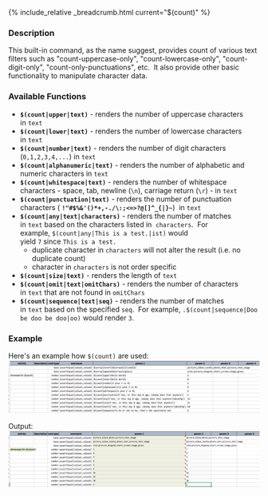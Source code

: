 {% include_relative _breadcrumb.html current="$(count)" %}


### Description
This built-in command, as the name suggest, provides count of various text filters such as "count-uppercase-only", 
"count-lowercase-only", "count-digit-only", "count-only-punctuations", etc.  It also provide other basic functionality 
to manipulate character data. 


### Available Functions
- **`$(count|upper|text)`** - renders the number of uppercase characters in `text`
- **`$(count|lower|text)`** - renders the number of lowercase characters in `text`
- **`$(count|number|text)`** - renders the number of digit characters (`0,1,2,3,4,...`) in `text`
- **`$(count|alphanumeric|text)`** - renders the number of alphabetic and numeric characters in `text`
- **`$(count|whitespace|text)`** - renders the number of whitespace characters - space, tab, newline (`\n`), 
  carriage return (`\r`) - in `text`
- **`$(count|punctuation|text)`** - renders the number of punctuation characters (
  **`!"#$%&'()*+,-./\:;<=>?@[]^_{|}~`**)  in `text`
- **`$(count|any|text|characters)`** - renders the number of matches in `text` based on the characters listed in 
  `characters`.  For example, `$(count|any|This is a test.|ist)` would yield `7` since `This is a test.` 
	 - duplicate character in `characters` will not alter the result (i.e. no duplicate count)
	 - character in `characters` is not order specific
- **`$(count|size|text)`** - renders the length of `text`
- **`$(count|omit|text|omitChars)`** - renders the number of characters in `text` that are not found in `omitChars`
- **`$(count|sequence|text|seq)`** - renders the number of matches in `text` based on the specified `seq`.  For 
  example, `.$(count|sequence|Doo be doo be doo|oo)` would render `3`.


### Example
Here's an example how `$(count)` are used:<br/>
![script](image/$(count)_01.png)

Output:<br/>
![output](image/$(count)_02.png)
